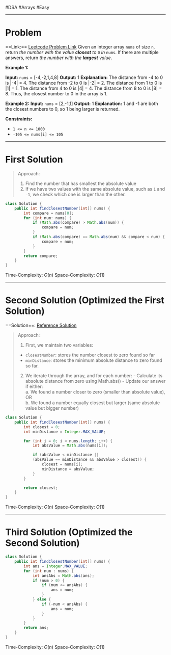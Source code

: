 #DSA #Arrays #Easy 
___
# Problem
==Link:== [Leetcode Problem Link](https://leetcode.com/problems/find-closest-number-to-zero/description/?envType=problem-list-v2&envId=array)
Given an integer array `nums` of size `n`, return _the number with the value **closest** to_ `0` _in_ `nums`. If there are multiple answers, return _the number with the **largest** value_.

**Example 1:**

**Input:** `nums` = [-4,-2,1,4,8]
	**Output:** 1
	**Explanation:**
	The distance from -4 to 0 is |-4| = 4.
	The distance from -2 to 0 is |-2| = 2.
	The distance from 1 to 0 is |1| = 1.
	The distance from 4 to 0 is |4| = 4.
	The distance from 8 to 0 is |8| = 8.
	Thus, the closest number to 0 in the array is 1.

**Example 2:**
	**Input:** `nums` = [2,-1,1]
	**Output:** 1
	**Explanation:** 1 and -1 are both the closest numbers to 0, so 1 being larger is returned.

**Constraints:**
- `1 <= n <= 1000`
- `-105 <= nums[i] <= 105`
___
# First Solution 
> Approach:
> 1. Find the number that has smallest the absolute value
> 2. If we have two values with the same absolute value, such as `1` and `-1`, we check which one is larger than the other.

```java
class Solution {
    public int findClosestNumber(int[] nums) {
        int compare = nums[0];
        for (int num: nums) {
            if (Math.abs(compare) > Math.abs(num)) {
                compare = num;
            }
            if (Math.abs(compare) == Math.abs(num) && compare < num) {
                compare = num;
            }
        }
        return compare;
    }
}
```
Time-Complexity: $O(n)$
Space-Complexity: $O(1)$
___
# Second Solution (Optimized the First Solution)
==Solution==: [Reference Solution](https://leetcode.com/problems/find-closest-number-to-zero/solutions/6250167/find-closest-number-to-zero-time-complexity-o-n-space-complexity-o-1-java)
> Approach:
> 1. First, we maintain two variables:
> 	- `closestNumber`: stores the number closest to zero found so far
> 	- `minDistance`: stores the minimum absolute distance to zero found so far.
> 2. We iterate through the array, and for each number:
    - Calculate its absolute distance from zero using Math.abs()
    - Update our answer if either:  
        a. We found a number closer to zero (smaller than absolute value), OR  
        b. We found a number equally closest but larger (same absolute value but bigger number)

```java
class Solution {
    public int findClosestNumber(int[] nums) {
        int closest = 0;
        int minDistance = Integer.MAX_VALUE;

        for (int i = 0; i < nums.length; i++) {
            int absValue = Math.abs(nums[i]);

            if (absValue < minDistance || 
            (absValue == minDistance && absValue > closest)) {
                closest = nums[i];
                minDistance = absValue;
            }
        }  

        return closest; 
    }
}
```

Time-Complexity: $O(n)$
Space-Complexity: $O(1)$
___
# Third Solution (Optimized the Second Solution)
```java
class Solution {
    public int findClosestNumber(int[] nums) {
        int ans = Integer.MAX_VALUE;
        for (int num : nums) {
            int ansAbs = Math.abs(ans);
            if (num > 0) {
                if (num <= ansAbs) {
                    ans = num;
                }
            } else {
                if (-num < ansAbs) {
                    ans = num;
                }
            }
        }
        return ans;
    }
}
```
Time-Complexity: $O(n)$
Space-Complexity: $O(1)$
